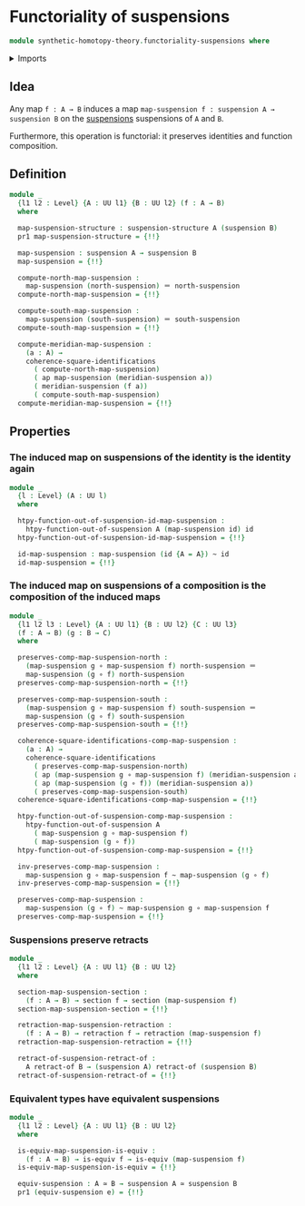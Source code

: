 # Functoriality of suspensions

```agda
module synthetic-homotopy-theory.functoriality-suspensions where
```

<details><summary>Imports</summary>

```agda
open import foundation.action-on-identifications-functions
open import foundation.commuting-squares-of-identifications
open import foundation.dependent-pair-types
open import foundation.equivalences
open import foundation.function-extensionality
open import foundation.function-types
open import foundation.homotopies
open import foundation.identity-types
open import foundation.retractions
open import foundation.retracts-of-types
open import foundation.sections
open import foundation.universe-levels

open import synthetic-homotopy-theory.suspension-structures
open import synthetic-homotopy-theory.suspensions-of-types
```

</details>

## Idea

Any map `f : A → B` induces a map
`map-suspension f : suspension A → suspension B` on the
[suspensions](synthetic-homotopy-theory.suspensions-of-types.md) suspensions of
`A` and `B`.

Furthermore, this operation is functorial: it preserves identities and function
composition.

## Definition

```agda
module _
  {l1 l2 : Level} {A : UU l1} {B : UU l2} (f : A → B)
  where

  map-suspension-structure : suspension-structure A (suspension B)
  pr1 map-suspension-structure = {!!}

  map-suspension : suspension A → suspension B
  map-suspension = {!!}

  compute-north-map-suspension :
    map-suspension (north-suspension) ＝ north-suspension
  compute-north-map-suspension = {!!}

  compute-south-map-suspension :
    map-suspension (south-suspension) ＝ south-suspension
  compute-south-map-suspension = {!!}

  compute-meridian-map-suspension :
    (a : A) →
    coherence-square-identifications
      ( compute-north-map-suspension)
      ( ap map-suspension (meridian-suspension a))
      ( meridian-suspension (f a))
      ( compute-south-map-suspension)
  compute-meridian-map-suspension = {!!}
```

## Properties

### The induced map on suspensions of the identity is the identity again

```agda
module _
  {l : Level} (A : UU l)
  where

  htpy-function-out-of-suspension-id-map-suspension :
    htpy-function-out-of-suspension A (map-suspension id) id
  htpy-function-out-of-suspension-id-map-suspension = {!!}

  id-map-suspension : map-suspension (id {A = A}) ~ id
  id-map-suspension = {!!}
```

### The induced map on suspensions of a composition is the composition of the induced maps

```agda
module _
  {l1 l2 l3 : Level} {A : UU l1} {B : UU l2} {C : UU l3}
  (f : A → B) (g : B → C)
  where

  preserves-comp-map-suspension-north :
    (map-suspension g ∘ map-suspension f) north-suspension ＝
    map-suspension (g ∘ f) north-suspension
  preserves-comp-map-suspension-north = {!!}

  preserves-comp-map-suspension-south :
    (map-suspension g ∘ map-suspension f) south-suspension ＝
    map-suspension (g ∘ f) south-suspension
  preserves-comp-map-suspension-south = {!!}

  coherence-square-identifications-comp-map-suspension :
    (a : A) →
    coherence-square-identifications
      ( preserves-comp-map-suspension-north)
      ( ap (map-suspension g ∘ map-suspension f) (meridian-suspension a))
      ( ap (map-suspension (g ∘ f)) (meridian-suspension a))
      ( preserves-comp-map-suspension-south)
  coherence-square-identifications-comp-map-suspension = {!!}

  htpy-function-out-of-suspension-comp-map-suspension :
    htpy-function-out-of-suspension A
      ( map-suspension g ∘ map-suspension f)
      ( map-suspension (g ∘ f))
  htpy-function-out-of-suspension-comp-map-suspension = {!!}

  inv-preserves-comp-map-suspension :
    map-suspension g ∘ map-suspension f ~ map-suspension (g ∘ f)
  inv-preserves-comp-map-suspension = {!!}

  preserves-comp-map-suspension :
    map-suspension (g ∘ f) ~ map-suspension g ∘ map-suspension f
  preserves-comp-map-suspension = {!!}
```

### Suspensions preserve retracts

```agda
module _
  {l1 l2 : Level} {A : UU l1} {B : UU l2}
  where

  section-map-suspension-section :
    (f : A → B) → section f → section (map-suspension f)
  section-map-suspension-section = {!!}

  retraction-map-suspension-retraction :
    (f : A → B) → retraction f → retraction (map-suspension f)
  retraction-map-suspension-retraction = {!!}

  retract-of-suspension-retract-of :
    A retract-of B → (suspension A) retract-of (suspension B)
  retract-of-suspension-retract-of = {!!}
```

### Equivalent types have equivalent suspensions

```agda
module _
  {l1 l2 : Level} {A : UU l1} {B : UU l2}
  where

  is-equiv-map-suspension-is-equiv :
    (f : A → B) → is-equiv f → is-equiv (map-suspension f)
  is-equiv-map-suspension-is-equiv = {!!}

  equiv-suspension : A ≃ B → suspension A ≃ suspension B
  pr1 (equiv-suspension e) = {!!}
```
